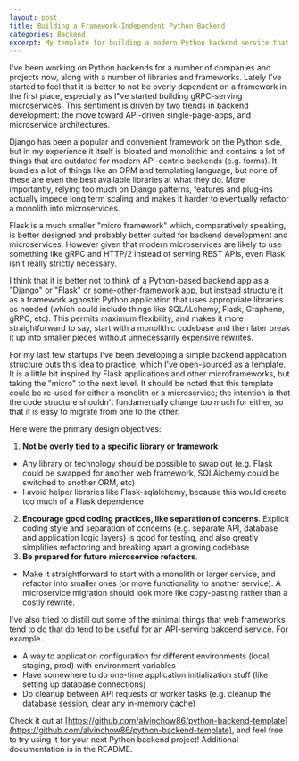 ```yaml
---
layout: post
title: Building a Framework-Independent Python Backend
categories: Backend
excerpt: My template for building a modern Python backend service that's not tied to a specific framework.
---
```

I've been working on Python backends for a number of companies and projects now, along with a number of libraries and frameworks. Lately I've started to feel that it is better to not be overly dependent on a framework in the first place, especially as I"ve started building gRPC-serving microservices. This sentiment is driven by two trends in backend development: the move toward API-driven single-page-apps, and microservice architectures.

Django has been a popular and convenient framework on the Python side, but in my experience it itself is bloated and monolithic and contains a lot of things that are outdated for modern API-centric backends (e.g. forms). It bundles a lot of things like an ORM and templating language, but none of these are even the best available libraries at what they do. More importantly, relying too much on Django patterns, features and plug-ins actually impede long term scaling and makes it harder to eventually refactor a monolith into microservices.

Flask is a much smaller "micro framework" which, comparatively speaking, is better designed and probably better suited for backend development and microservices. However given that modern microservices are likely to use something like gRPC and HTTP/2 instead of serving REST APIs, even Flask isn't really strictly necessary.

I think that it is better not to think of a Python-based backend app as a "Django" or "Flask" or some-other-framework app, but instead structure it as a framework agnostic Python application that uses appropriate libraries as needed (which could include things like SQLALchemy, Flask, Graphene, gRPC, etc). This permits maximum flexibility, and makes it more straightforward to say, start with a monolithic codebase and then later break it up into smaller pieces without unnecessarily expensive rewrites.

For my last few startups I've been developing a simple backend application structure puts this idea to practice, which I've open-sourced as a template. It is a little bit inspired by Flask applications and other microframeworks, but taking the "micro" to the next level. It should be noted that this template could be re-used for either a monolith or a microservice; the intention is that the code structure shouldn't fundamentally change too much for either, so that it is easy to migrate from one to the other.

Here were the primary design objectives:

1. **Not be overly tied to a specific library or framework**
  - Any library or technology should be possible to swap out (e.g. Flask could be swapped for another web framework, SQLAlchemy could be switched to another ORM, etc)
  - I avoid helper libraries like Flask-sqlalchemy, because this would create too much of a Flask dependence
2. **Encourage good coding practices, like separation of concerns**. Explicit coding style and separation of concerns (e.g. separate API, database and application logic layers) is good for testing, and also greatly simplifies refactoring and breaking apart a growing codebase
3. **Be prepared for future microservice refactors**.
  - Make it straightforward to start with a monolith or larger service, and refactor into smaller ones (or move functionality to another service). A microservice migration should look more like copy-pasting rather than a costly rewrite.

I've also tried to distill out some of the minimal things that web frameworks tend to do that do tend to be useful for an API-serving bakcend service. For example..
- A way to application configuration for different environments (local, staging, prod) with environment variables
- Have somewhere to do one-time application initialization stuff (like setting up database connections)
- Do cleanup between API requests or worker tasks (e.g. cleanup the database session, clear any in-memory cache)


Check it out at [https://github.com/alvinchow86/python-backend-template](https://github.com/alvinchow86/python-backend-template), and feel free to try using it for your next Python backend project! Additional documentation is in the README.
